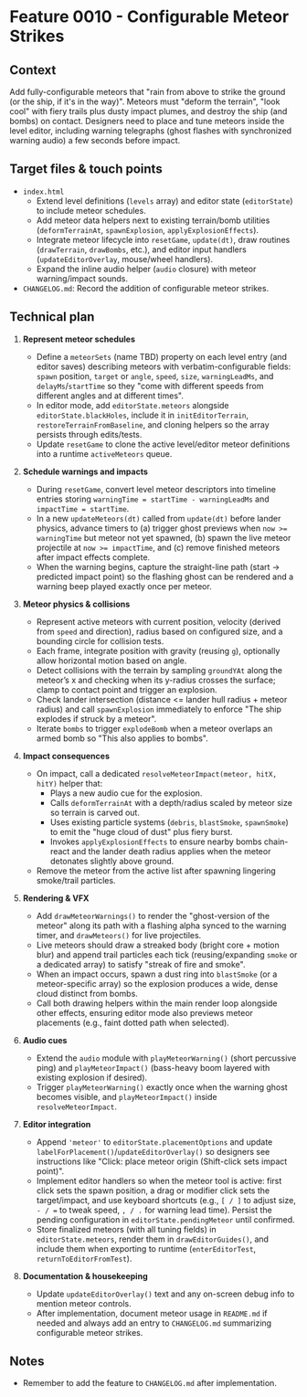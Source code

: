 # Feature 0010 - Configurable Meteor Strikes

## Context
Add fully-configurable meteors that "rain from above to strike the ground (or the ship, if it's in the way)". Meteors must "deform the terrain", "look cool" with fiery trails plus dusty impact plumes, and destroy the ship (and bombs) on contact. Designers need to place and tune meteors inside the level editor, including warning telegraphs (ghost flashes with synchronized warning audio) a few seconds before impact.

## Target files & touch points
- `index.html`
  - Extend level definitions (`levels` array) and editor state (`editorState`) to include meteor schedules.
  - Add meteor data helpers next to existing terrain/bomb utilities (`deformTerrainAt`, `spawnExplosion`, `applyExplosionEffects`).
  - Integrate meteor lifecycle into `resetGame`, `update(dt)`, draw routines (`drawTerrain`, `drawBombs`, etc.), and editor input handlers (`updateEditorOverlay`, mouse/wheel handlers).
  - Expand the inline audio helper (`audio` closure) with meteor warning/impact sounds.
- `CHANGELOG.md`: Record the addition of configurable meteor strikes.

## Technical plan
1. **Represent meteor schedules**
   - Define a `meteorSets` (name TBD) property on each level entry (and editor saves) describing meteors with verbatim-configurable fields: `spawn` position, `target` or `angle`, `speed`, `size`, `warningLeadMs`, and `delayMs`/`startTime` so they "come with different speeds from different angles and at different times".
   - In editor mode, add `editorState.meteors` alongside `editorState.blackHoles`, include it in `initEditorTerrain`, `restoreTerrainFromBaseline`, and cloning helpers so the array persists through edits/tests.
   - Update `resetGame` to clone the active level/editor meteor definitions into a runtime `activeMeteors` queue.

2. **Schedule warnings and impacts**
   - During `resetGame`, convert level meteor descriptors into timeline entries storing `warningTime = startTime - warningLeadMs` and `impactTime = startTime`.
   - In a new `updateMeteors(dt)` called from `update(dt)` before lander physics, advance timers to (a) trigger ghost previews when `now >= warningTime` but meteor not yet spawned, (b) spawn the live meteor projectile at `now >= impactTime`, and (c) remove finished meteors after impact effects complete.
   - When the warning begins, capture the straight-line path (start → predicted impact point) so the flashing ghost can be rendered and a warning beep played exactly once per meteor.

3. **Meteor physics & collisions**
   - Represent active meteors with current position, velocity (derived from `speed` and direction), radius based on configured size, and a bounding circle for collision tests.
   - Each frame, integrate position with gravity (reusing `g`), optionally allow horizontal motion based on angle.
   - Detect collisions with the terrain by sampling `groundYAt` along the meteor’s x and checking when its y-radius crosses the surface; clamp to contact point and trigger an explosion.
   - Check lander intersection (distance <= lander hull radius + meteor radius) and call `spawnExplosion` immediately to enforce "The ship explodes if struck by a meteor".
   - Iterate `bombs` to trigger `explodeBomb` when a meteor overlaps an armed bomb so "This also applies to bombs".

4. **Impact consequences**
   - On impact, call a dedicated `resolveMeteorImpact(meteor, hitX, hitY)` helper that:
     - Plays a new audio cue for the explosion.
     - Calls `deformTerrainAt` with a depth/radius scaled by meteor size so terrain is carved out.
     - Uses existing particle systems (`debris`, `blastSmoke`, `spawnSmoke`) to emit the "huge cloud of dust" plus fiery burst.
     - Invokes `applyExplosionEffects` to ensure nearby bombs chain-react and the lander death radius applies when the meteor detonates slightly above ground.
   - Remove the meteor from the active list after spawning lingering smoke/trail particles.

5. **Rendering & VFX**
   - Add `drawMeteorWarnings()` to render the "ghost-version of the meteor" along its path with a flashing alpha synced to the warning timer, and `drawMeteors()` for live projectiles.
   - Live meteors should draw a streaked body (bright core + motion blur) and append trail particles each tick (reusing/expanding `smoke` or a dedicated array) to satisfy "streak of fire and smoke".
   - When an impact occurs, spawn a dust ring into `blastSmoke` (or a meteor-specific array) so the explosion produces a wide, dense cloud distinct from bombs.
   - Call both drawing helpers within the main render loop alongside other effects, ensuring editor mode also previews meteor placements (e.g., faint dotted path when selected).

6. **Audio cues**
   - Extend the `audio` module with `playMeteorWarning()` (short percussive ping) and `playMeteorImpact()` (bass-heavy boom layered with existing explosion if desired).
   - Trigger `playMeteorWarning()` exactly once when the warning ghost becomes visible, and `playMeteorImpact()` inside `resolveMeteorImpact`.

7. **Editor integration**
   - Append `'meteor'` to `editorState.placementOptions` and update `labelForPlacement()`/`updateEditorOverlay()` so designers see instructions like "Click: place meteor origin (Shift-click sets impact point)".
   - Implement editor handlers so when the meteor tool is active: first click sets the spawn position, a drag or modifier click sets the target/impact, and use keyboard shortcuts (e.g., `[ / ]` to adjust size, `- / =` to tweak speed, `, / .` for warning lead time). Persist the pending configuration in `editorState.pendingMeteor` until confirmed.
   - Store finalized meteors (with all tuning fields) in `editorState.meteors`, render them in `drawEditorGuides()`, and include them when exporting to runtime (`enterEditorTest`, `returnToEditorFromTest`).

8. **Documentation & housekeeping**
   - Update `updateEditorOverlay()` text and any on-screen debug info to mention meteor controls.
   - After implementation, document meteor usage in `README.md` if needed and always add an entry to `CHANGELOG.md` summarizing configurable meteor strikes.

## Notes
- Remember to add the feature to `CHANGELOG.md` after implementation.

